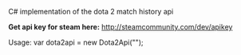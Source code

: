 C# implementation of the dota 2 match history api

<strong>Get api key for steam here:</strong>
http://steamcommunity.com/dev/apikey




Usage:
var dota2api = new Dota2Api("<key>");





